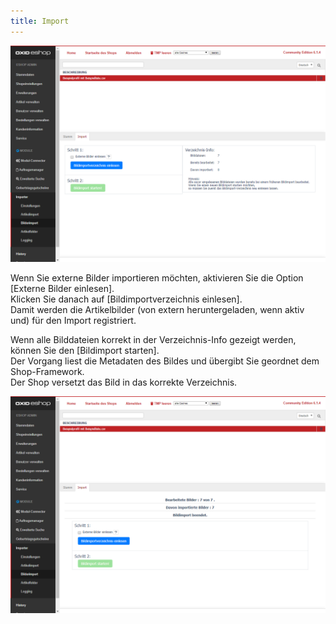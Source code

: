 ```yaml
---
title: Import
---
```


![Bilderimport | Import](../../../../assets/newAssets/Bilderimport-Import.png)

Wenn Sie externe Bilder importieren möchten, aktivieren Sie die Option [Externe Bilder einlesen].  
Klicken Sie danach auf [Bildimportverzeichnis einlesen].  
Damit werden die Artikelbilder (von extern heruntergeladen, wenn aktiv und) für den Import registriert.  

Wenn alle Bilddateien korrekt in der Verzeichnis-Info gezeigt werden, können Sie den [Bildimport starten].  
Der Vorgang liest die Metadaten des Bildes und übergibt Sie geordnet dem Shop-Framework.  
Der Shop versetzt das Bild in das korrekte Verzeichnis. 
 
![Bilderimport | Import](../../../../assets/newAssets/Bilderimport-Import2.png) 
